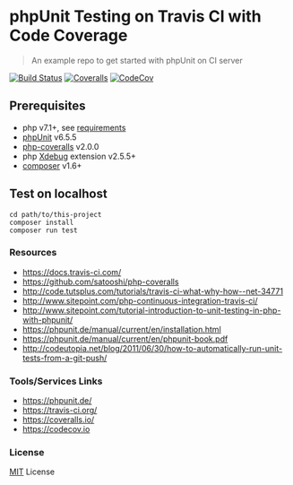 # phpUnit Testing on Travis CI with Code Coverage

> An example repo to get started with phpUnit on CI server

[![Build Status](https://travis-ci.org/ankurk91/phpunit-travis-ci-coverage-example.svg?branch=master)](https://travis-ci.org/ankurk91/phpunit-travis-ci-coverage-example)
[![Coveralls](https://coveralls.io/repos/github/ankurk91/phpunit-travis-ci-coverage-example/badge.svg?branch=master)](https://coveralls.io/github/ankurk91/phpunit-travis-ci-coverage-example?branch=master)
[![CodeCov](https://codecov.io/gh/ankurk91/phpunit-travis-ci-coverage-example/branch/master/graph/badge.svg)](https://codecov.io/gh/ankurk91/phpunit-travis-ci-coverage-example)

## Prerequisites
* php v7.1+, see [requirements](https://phpunit.de/manual/current/en/installation.html#installation.requirements)
* [phpUnit](https://github.com/sebastianbergmann/phpunit/) v6.5.5
* [php-coveralls](https://github.com/satooshi/php-coveralls) v2.0.0
* php [Xdebug](https://xdebug.org/) extension v2.5.5+
* [composer](https://getcomposer.org/download/) v1.6+

## Test on localhost
```
cd path/to/this-project
composer install
composer run test
```

### Resources
* https://docs.travis-ci.com/
* https://github.com/satooshi/php-coveralls
* http://code.tutsplus.com/tutorials/travis-ci-what-why-how--net-34771
* http://www.sitepoint.com/php-continuous-integration-travis-ci/
* http://www.sitepoint.com/tutorial-introduction-to-unit-testing-in-php-with-phpunit/
* https://phpunit.de/manual/current/en/installation.html
* https://phpunit.de/manual/current/en/phpunit-book.pdf
* http://codeutopia.net/blog/2011/06/30/how-to-automatically-run-unit-tests-from-a-git-push/


### Tools/Services Links
* https://phpunit.de/
* https://travis-ci.org/
* https://coveralls.io/
* https://codecov.io


### License
[MIT](LICENSE.txt) License
